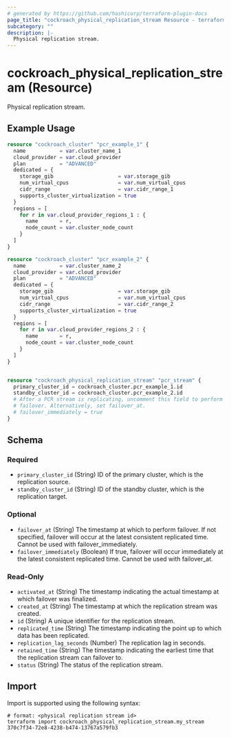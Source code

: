 ```yaml
---
# generated by https://github.com/hashicorp/terraform-plugin-docs
page_title: "cockroach_physical_replication_stream Resource - terraform-provider-cockroach"
subcategory: ""
description: |-
  Physical replication stream.
---
```


# cockroach_physical_replication_stream (Resource)

Physical replication stream.

## Example Usage

```terraform
resource "cockroach_cluster" "pcr_example_1" {
  name           = var.cluster_name_1
  cloud_provider = var.cloud_provider
  plan           = "ADVANCED"
  dedicated = {
    storage_gib                     = var.storage_gib
    num_virtual_cpus                = var.num_virtual_cpus
    cidr_range                      = var.cidr_range_1
    supports_cluster_virtualization = true
  }
  regions = [
    for r in var.cloud_provider_regions_1 : {
      name       = r,
      node_count = var.cluster_node_count
    }
  ]
}

resource "cockroach_cluster" "pcr_example_2" {
  name           = var.cluster_name_2
  cloud_provider = var.cloud_provider
  plan           = "ADVANCED"
  dedicated = {
    storage_gib                     = var.storage_gib
    num_virtual_cpus                = var.num_virtual_cpus
    cidr_range                      = var.cidr_range_2
    supports_cluster_virtualization = true
  }
  regions = [
    for r in var.cloud_provider_regions_2 : {
      name       = r,
      node_count = var.cluster_node_count
    }
  ]
}


resource "cockroach_physical_replication_stream" "pcr_stream" {
  primary_cluster_id = cockroach_cluster.pcr_example_1.id
  standby_cluster_id = cockroach_cluster.pcr_example_2.id
  # After a PCR stream is replicating, uncomment this field to perform
  # failover. Alternatively, set failover_at.
  # failover_immediately = true
}
```

<!-- schema generated by tfplugindocs -->
## Schema

### Required

- `primary_cluster_id` (String) ID of the primary cluster, which is the replication source.
- `standby_cluster_id` (String) ID of the standby cluster, which is the replication target.

### Optional

- `failover_at` (String) The timestamp at which to perform failover. If not specified, failover will occur at the latest consistent replicated time. Cannot be used with failover_immediately.
- `failover_immediately` (Boolean) If true, failover will occur immediately at the latest consistent replicated time. Cannot be used with failover_at.

### Read-Only

- `activated_at` (String) The timestamp indicating the actual timestamp at which failover was finalized.
- `created_at` (String) The timestamp at which the replication stream was created.
- `id` (String) A unique identifier for the replication stream.
- `replicated_time` (String) The timestamp indicating the point up to which data has been replicated.
- `replication_lag_seconds` (Number) The replication lag in seconds.
- `retained_time` (String) The timestamp indicating the earliest time that the replication stream can failover to.
- `status` (String) The status of the replication stream.

## Import

Import is supported using the following syntax:

```shell
# format: <physical replication stream id>
terraform import cockroach_physical_replication_stream.my_stream 370c7f34-72e8-4238-b474-13767a579fb3
```
